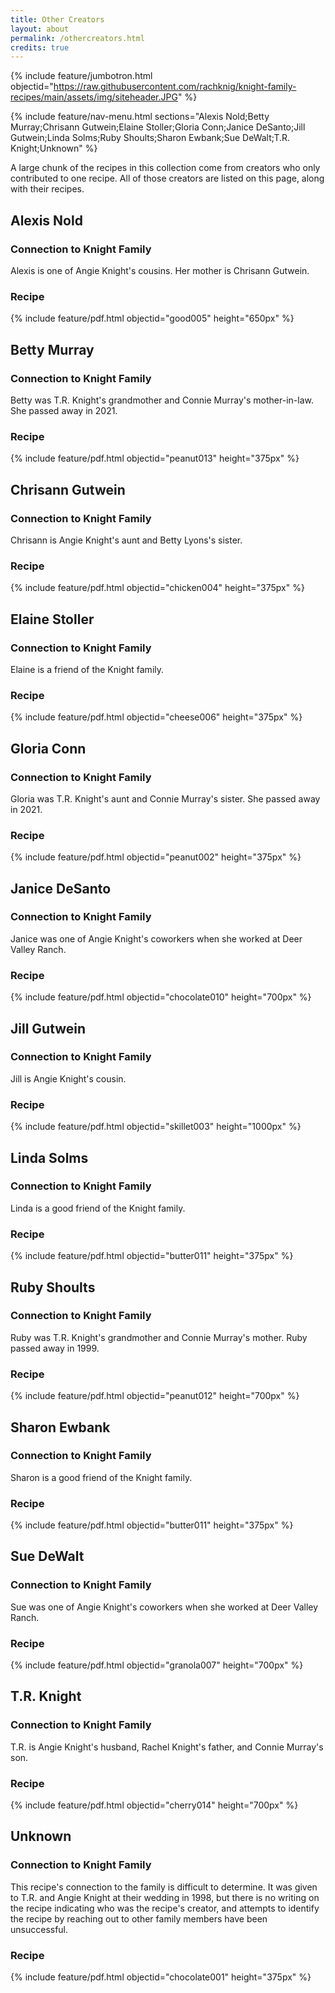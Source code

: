 ```yaml
---
title: Other Creators
layout: about
permalink: /othercreators.html
credits: true
---
```


{% include feature/jumbotron.html objectid="https://raw.githubusercontent.com/rachknig/knight-family-recipes/main/assets/img/siteheader.JPG" %}

{% include feature/nav-menu.html sections="Alexis Nold;Betty Murray;Chrisann Gutwein;Elaine Stoller;Gloria Conn;Janice DeSanto;Jill Gutwein;Linda Solms;Ruby Shoults;Sharon Ewbank;Sue DeWalt;T.R. Knight;Unknown" %}

A large chunk of the recipes in this collection come from creators who only contributed to one recipe. All of those creators are listed on this page, along with their recipes.

## Alexis Nold

### Connection to Knight Family

Alexis is one of Angie Knight's cousins. Her mother is Chrisann Gutwein.

### Recipe

{% include feature/pdf.html objectid="good005" height="650px" %}

## Betty Murray

### Connection to Knight Family

Betty was T.R. Knight's grandmother and Connie Murray's mother-in-law. She passed away in 2021.

### Recipe

{% include feature/pdf.html objectid="peanut013" height="375px" %}

## Chrisann Gutwein

### Connection to Knight Family

Chrisann is Angie Knight's aunt and Betty Lyons's sister.

### Recipe

{% include feature/pdf.html objectid="chicken004" height="375px" %}

## Elaine Stoller

### Connection to Knight Family

Elaine is a friend of the Knight family.

### Recipe

{% include feature/pdf.html objectid="cheese006" height="375px" %}

## Gloria Conn

### Connection to Knight Family

Gloria was T.R. Knight's aunt and Connie Murray's sister. She passed away in 2021.

### Recipe

{% include feature/pdf.html objectid="peanut002" height="375px" %}

## Janice DeSanto

### Connection to Knight Family

Janice was one of Angie Knight's coworkers when she worked at Deer Valley Ranch.

### Recipe

{% include feature/pdf.html objectid="chocolate010" height="700px" %}

## Jill Gutwein

### Connection to Knight Family

Jill is Angie Knight's cousin.

### Recipe

{% include feature/pdf.html objectid="skillet003" height="1000px" %}

## Linda Solms

### Connection to Knight Family

Linda is a good friend of the Knight family.

### Recipe

{% include feature/pdf.html objectid="butter011" height="375px" %}

## Ruby Shoults

### Connection to Knight Family

Ruby was T.R. Knight's grandmother and Connie Murray's mother. Ruby passed away in 1999.

### Recipe

{% include feature/pdf.html objectid="peanut012" height="700px" %}

## Sharon Ewbank

### Connection to Knight Family

Sharon is a good friend of the Knight family.

### Recipe

{% include feature/pdf.html objectid="butter011" height="375px" %}

## Sue DeWalt

### Connection to Knight Family

Sue was one of Angie Knight's coworkers when she worked at Deer Valley Ranch.

### Recipe

{% include feature/pdf.html objectid="granola007" height="700px" %}

## T.R. Knight

### Connection to Knight Family

T.R. is Angie Knight's husband, Rachel Knight's father, and Connie Murray's son.

### Recipe

{% include feature/pdf.html objectid="cherry014" height="700px" %}

## Unknown

### Connection to Knight Family

This recipe's connection to the family is difficult to determine. It was given to T.R. and Angie Knight at their wedding in 1998, but there is no writing on the recipe indicating who was the recipe's creator, and attempts to identify the recipe by reaching out to other family members have been unsuccessful.

### Recipe

{% include feature/pdf.html objectid="chocolate001" height="375px" %}
